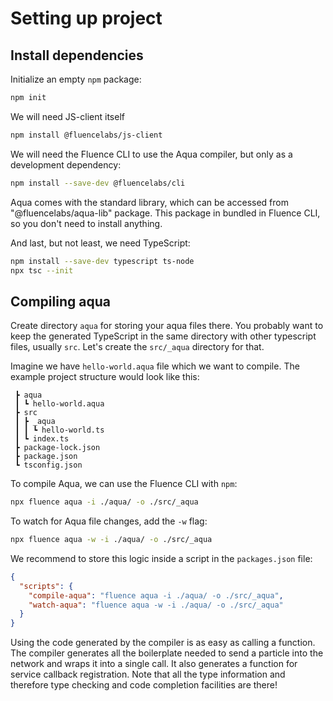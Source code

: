 # Setting up project

## Install dependencies

Initialize an empty `npm` package:

```sh
npm init
```

We will need JS-client itself

```sh
npm install @fluencelabs/js-client
```

We will need the Fluence CLI to use the Aqua compiler, but only as a development dependency:

```sh
npm install --save-dev @fluencelabs/cli
```

Aqua comes with the standard library, which can be accessed from "@fluencelabs/aqua-lib" package. This package in bundled in Fluence CLI, so you don't need to install anything.

And last, but not least, we need TypeScript:

```sh
npm install --save-dev typescript ts-node
npx tsc --init
```

## Compiling aqua

Create directory `aqua` for storing your aqua files there. You probably want to keep the generated TypeScript in the same directory with other typescript files, usually `src`. Let's create the `src/_aqua` directory for that.

Imagine we have `hello-world.aqua` file which we want to compile. The example project structure would look like this:

```
 ┣ aqua
 ┃ ┗ hello-world.aqua
 ┣ src
 ┃ ┣ _aqua
 ┃ ┃ ┗ hello-world.ts
 ┃ ┗ index.ts
 ┣ package-lock.json
 ┣ package.json
 ┗ tsconfig.json
```

To compile Aqua, we can use the Fluence CLI with `npm`:

```sh
npx fluence aqua -i ./aqua/ -o ./src/_aqua
```

To watch for Aqua file changes, add the `-w` flag:

```sh
npx fluence aqua -w -i ./aqua/ -o ./src/_aqua
```

We recommend to store this logic inside a script in the `packages.json` file:

```json
{
  "scripts": {
    "compile-aqua": "fluence aqua -i ./aqua/ -o ./src/_aqua",
    "watch-aqua": "fluence aqua -w -i ./aqua/ -o ./src/_aqua"
  }
}
```

Using the code generated by the compiler is as easy as calling a function. The compiler generates all the boilerplate needed to send a particle into the network and wraps it into a single call. It also generates a function for service callback registration. Note that all the type information and therefore type checking and code completion facilities are there!